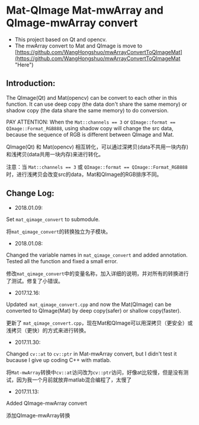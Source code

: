 # Mat-QImage Mat-mwArray and QImage-mwArray convert
- This project based on Qt and opencv.
- The mwArray convert to Mat and QImage is move to [https://github.com/WangHongshuo/mwArrayConvertToQImageMat](https://github.com/WangHongshuo/mwArrayConvertToQImageMat "Here")
## Introduction: ##

The QImage(Qt) and Mat(opencv) can be convert to each other in this function. It can use deep copy (the data don't share the same memory) or shadow copy (the data share the same memory) to do conversion.      

PAY ATTENTION: When the `Mat::channels == 3` or `QImage::format == QImage::Format_RGB888`, using shadow copy will change the src data, because the sequence of RGB is different between QImage and Mat.       

QImage(Qt) 和 Mat(opencv) 相互转化，可以通过深拷贝(data不共用一块内存)和浅拷贝(data共用一块内存)来进行转化。     
   
注意：当 `Mat::channels == 3` 或 `QImage::format == QImage::Format_RGB888` 时，进行浅拷贝会改变src的data，Mat和QImage的RGB排序不同。    

## Change Log: ##

- 2018.01.09:     

Set `mat_qimage_convert` to submodule.      

将`mat_qimage_convert`的转换独立为子模块。       

- 2018.01.08:      

Changed the variable names in `mat_qimage_convert` and added annotation. Tested all the function and fixed a small error.        

修改`mat_qimage_convert`中的变量名称，加入详细的说明，并对所有的转换进行了测试。修复了小错误。       

- 2017.12.16:

Updated` mat_qimage_convert.cpp` and now the Mat(QImage) can be converted to QImage(Mat) by deep copy(safer) or shallow copy(faster).

更新了 `mat_qimage_convert.cpp`，现在Mat和QImage可以用深拷贝（更安全）或浅拷贝（更快）的方式来进行转换。

- 2017.11.30:

Changed `cv::at` to `cv::ptr` in Mat-mwArray convert, but I didn't test it bucause I give up coding C++ with matlab.

将`Mat-mwArray`转换中`cv::at`访问改为`cv::ptr`访问，好像at比较慢，但是没有测试，因为我一个月前就放弃matlab混合编程了，太慢了

- 2017.11.13:

Added QImage-mwArray convert

添加QImage-mwArray转换


